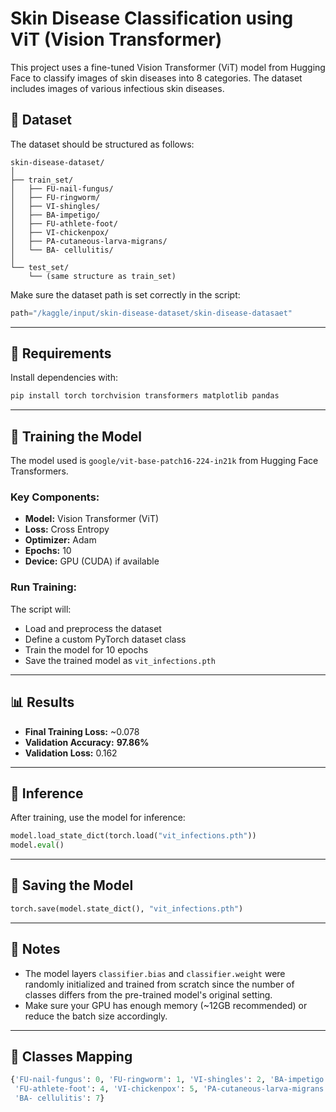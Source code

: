 
# Skin Disease Classification using ViT (Vision Transformer)

This project uses a fine-tuned Vision Transformer (ViT) model from Hugging Face to classify images of skin diseases into 8 categories. The dataset includes images of various infectious skin diseases.

## 📁 Dataset

The dataset should be structured as follows:

```
skin-disease-dataset/
│
├── train_set/
│   ├── FU-nail-fungus/
│   ├── FU-ringworm/
│   ├── VI-shingles/
│   ├── BA-impetigo/
│   ├── FU-athlete-foot/
│   ├── VI-chickenpox/
│   ├── PA-cutaneous-larva-migrans/
│   └── BA- cellulitis/
│
└── test_set/
    └── (same structure as train_set)
```

Make sure the dataset path is set correctly in the script:

```python
path="/kaggle/input/skin-disease-dataset/skin-disease-datasaet"
```

---

## 🔧 Requirements

Install dependencies with:

```bash
pip install torch torchvision transformers matplotlib pandas
```

---

## 🚀 Training the Model

The model used is `google/vit-base-patch16-224-in21k` from Hugging Face Transformers.

### Key Components:

* **Model:** Vision Transformer (ViT)
* **Loss:** Cross Entropy
* **Optimizer:** Adam
* **Epochs:** 10
* **Device:** GPU (CUDA) if available

### Run Training:

The script will:

* Load and preprocess the dataset
* Define a custom PyTorch dataset class
* Train the model for 10 epochs
* Save the trained model as `vit_infections.pth`

---

## 📊 Results

* **Final Training Loss:** \~0.078
* **Validation Accuracy:** **97.86%**
* **Validation Loss:** 0.162

---

## 🧪 Inference

After training, use the model for inference:

```python
model.load_state_dict(torch.load("vit_infections.pth"))
model.eval()
```

---

## 💾 Saving the Model

```python
torch.save(model.state_dict(), "vit_infections.pth")
```

---

## 📌 Notes

* The model layers `classifier.bias` and `classifier.weight` were randomly initialized and trained from scratch since the number of classes differs from the pre-trained model's original setting.
* Make sure your GPU has enough memory (\~12GB recommended) or reduce the batch size accordingly.

---

## 🧠 Classes Mapping

```python
{'FU-nail-fungus': 0, 'FU-ringworm': 1, 'VI-shingles': 2, 'BA-impetigo': 3,
 'FU-athlete-foot': 4, 'VI-chickenpox': 5, 'PA-cutaneous-larva-migrans': 6,
 'BA- cellulitis': 7}
```


